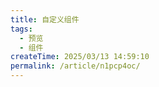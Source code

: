 ```yaml
---
title: 自定义组件
tags:
  - 预览
  - 组件
createTime: 2025/03/13 14:59:10
permalink: /article/n1pcp4oc/
---
```


<CustomComponent />
